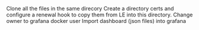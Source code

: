 Clone all the files in the same direcory
Create a directory certs and configure a renewal hook to copy them from LE into this directory. Change owner to grafana docker user
Import dashboard (json files) into grafana
